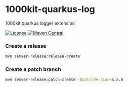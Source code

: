 # 1000kit-quarkus-log

1000kit quarkus logger extension

[![License](https://img.shields.io/badge/license-Apache--2.0-green?style=for-the-badge&logo=apache)](https://www.apache.org/licenses/LICENSE-2.0)
[![Maven Central](https://img.shields.io/maven-central/v/org.1000kit.quarkus/1000kit-quarkus-log?logo=java&style=for-the-badge)](https://maven-badges.herokuapp.com/maven-central/org.1000kit.quarkus/1000kit-quarkus-log)

### Create a release

```bash
mvn semver-release:release-create
```

### Create a patch branch
```bash
mvn semver-release:patch-create -DpatchVersion=x.x.0
